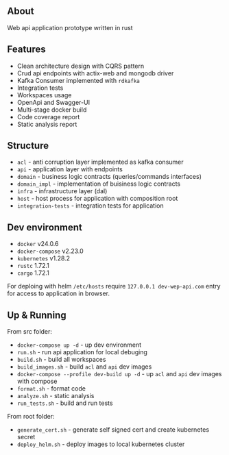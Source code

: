 ## About

Web api application prototype written in rust

## Features

- Clean architecture design with CQRS pattern
- Crud api endpoints with actix-web and mongodb driver
- Kafka Consumer implemented with `rdkafka` 
- Integration tests
- Workspaces usage
- OpenApi and Swagger-UI
- Multi-stage docker build
- Code coverage report
- Static analysis report

## Structure

- `acl` - anti corruption layer implemented as kafka consumer
- `api` - application layer with endpoints
- `domain` - business logic contracts (queries/commands interfaces)
- `domain_impl` - implementation of buisiness logic contracts
- `infra` - infrastructure layer (dal)
- `host` - host process for application with composition root
- `integration-tests` - integration tests for application

## Dev environment

- `docker` v24.0.6
- `docker-compose` v2.23.0
- `kubernetes` v1.28.2
- `rustc` 1.72.1
- `cargo` 1.72.1

For deploing with helm `/etc/hosts` require `127.0.0.1 dev-wep-api.com` entry for access to application in browser.

## Up & Running

From src folder:
- `docker-compose up -d` - up dev environment
- `run.sh` - run api application for local debuging
- `build.sh` - build all workspaces
- `build_images.sh` - build `acl` and `api` dev images
- `docker-compose --profile dev-build up -d` - up `acl` and `api` dev images with compose
- `format.sh` - format code
- `analyze.sh` - static analysis
- `run_tests.sh` - build and run tests

From root folder:
- `generate_cert.sh` - generate self signed cert and create kubernetes secret
- `deploy_helm.sh` - deploy images to local kubernetes cluster